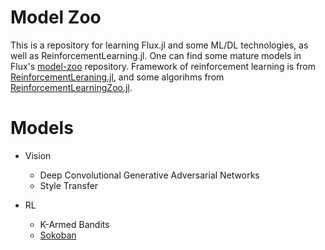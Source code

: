 # Model Zoo
This is a repository for learning Flux.jl and some ML/DL technologies, as well as ReinforcementLearning.jl. One can find some mature models in Flux's [model-zoo](https://github.com/FluxML/model-zoo) repository. Framework of reinforcement learning is from [ReinforcementLeraning.jl](https://github.com/JuliaReinforcementLearning/ReinforcementLearning.jl), and some algorihms from [ReinforcementLearningZoo.jl](https://github.com/JuliaReinforcementLearning/ReinforcementLearningZoo.jl).


# Models

- Vision
  - Deep Convolutional Generative Adversarial Networks
  - Style Transfer

- RL
  - K-Armed Bandits
  - [Sokoban](https://en.wikipedia.org/wiki/Sokoban)